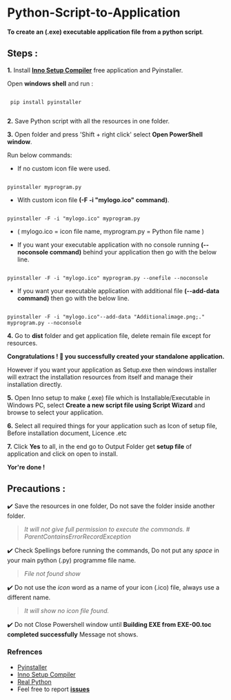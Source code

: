 # Python-Script-to-Application

**To create an (.exe) executable application file from a python script**.

## Steps :

**1.** Install **[Inno Setup Compiler](tools/innosetup-6.1.2.exe)** free application and Pyinstaller. </br>

 Open **windows shell** and run :
   
```

 pip install pyinstaller   
 
```
**2.** Save Python script with all the resources in one folder.

**3.** Open folder and press 'Shift + right click' select **Open PowerShell window**.


Run below commands:

* If no custom icon file were used.
```

pyinstaller myprogram.py

```

* With custom icon file **(-F -i "mylogo.ico" command)**.
   
```

pyinstaller -F -i "mylogo.ico" myprogram.py

```
* ( mylogo.ico = icon file name, myprogram.py = Python file name )
   
   
* If you want your executable application with no console running **(--noconsole command)** behind your application then go with the below line.
  
```

pyinstaller -F -i "mylogo.ico" myprogram.py --onefile --noconsole

```
                                                        
* If you want your executable application with additional file **(--add-data command)** then go with the below line.
  
```

pyinstaller -F -i "mylogo.ico"--add-data "Additionalimage.png;." myprogram.py --noconsole

```
**4.** Go to **dist** folder and get application file, delete remain file except for resources.</br>
 

  **Congratulations ! 🤩 you successfully created your standalone application.**</br>

However if you want your application as Setup.exe then windows installer will extract the installation resources from itself and manage their installation directly.</br>

**5.** Open Inno setup to make (.exe) file which is Installable/Executable in Windows PC, select **Create a new script file using Script Wizard** and browse to select your application.</br>


**6.** Select all required things for your application such as Icon of setup file, Before installation document, Licence .etc</br>

   
**7.** Click  **Yes** to all, in the end go to Output Folder get **setup file**  of application and click on open to install.</br>


**Yor're done !**

## Precautions :
:heavy_check_mark: Save the resources in one folder, Do not save the folder inside another folder.

> *It will not give full permission to execute the commands. # ParentContainsErrorRecordException*


:heavy_check_mark: Check Spellings before running the commands, Do not put any _space_ in your main python (.py) programme file name.

> *File not found show*

:heavy_check_mark: Do not use the _icon_ word as a name of your icon (.ico) file, always use a different name.

> *It will show no icon file found.*

:heavy_check_mark: Do not Close Powershell window until **Building EXE from EXE-00.toc completed successfully** 
Message not shows.</br>

### Refrences
* [Pyinstaller](https://pyinstaller.readthedocs.io/en/stable/operating-mode.html)
* [Inno Setup Compiler](https://jrsoftware.org/isdl.php)</br>
* [Real Python](https://realpython.com/pyinstaller-python/#:~:text=PyInstaller%20supports%20making%20executables%20for,machine%20for%20each%20supported%20OS)
* Feel free to report <b>[issues](https://github.com/Abhijeetbyte/Python-Script-to-Application/issues/new)</b>
 

